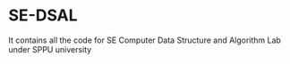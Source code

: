 # SE-DSAL
It contains all the code for SE Computer Data Structure and Algorithm Lab under SPPU university
